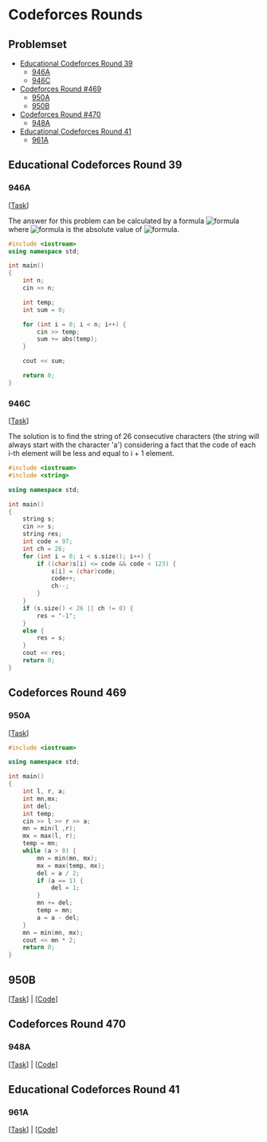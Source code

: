 # Codeforces Rounds

## Problemset
- [Educational Codeforces Round 39](#educational-codeforces-round-39)
    - [946A](#946a)
    - [946C](#946c)
- [Codeforces Round #469](#codeforces-round-469)
    - [950A](#950a)
    - [950B](#950b)
- [Codeforces Round #470](#codeforces-round-470)
    - [948A](#948a)
- [Educational Codeforces Round 41](#educational-codeforces-round-41)
    - [961A](#961a)

## Educational Codeforces Round 39

### 946A
[[Task](http://codeforces.com/problemset/problem/946/A)]

The answer for this problem can be calculated by a formula ![formula](https://imgur.com/erY5vfq.png) where ![formula](https://imgur.com/g4F8b1K.png) is the absolute value of ![formula](https://imgur.com/Nnvy1lZ.png). 
```Cpp
#include <iostream>
using namespace std;

int main()
{
    int n;
    cin >> n;

    int temp;
    int sum = 0;

    for (int i = 0; i < n; i++) {
        cin >> temp;
        sum += abs(temp);
    }

    cout << sum;

    return 0;
}
```

### 946C
[[Task](http://codeforces.com/problemset/problem/946/C)]

The solution is to find the string of 26 consecutive characters (the string will always start with the character 'a') considering a fact that the code of each i-th element will be less and equal to i + 1 element.

```Cpp
#include <iostream>
#include <string>

using namespace std;

int main()
{
    string s;
    cin >> s;
    string res;
    int code = 97;
    int ch = 26;
    for (int i = 0; i < s.size(); i++) {
        if ((char)s[i] <= code && code < 123) {
            s[i] = (char)code;
            code++;
            ch--;
        }
    }
    if (s.size() < 26 || ch != 0) {
        res = "-1";
    }
    else {
        res = s;
    }
    cout << res;
    return 0;
}
```

## Codeforces Round 469
### 950A
[[Task](http://codeforces.com/problemset/problem/950/A)]

```Cpp
#include <iostream>

using namespace std;

int main()
{
    int l, r, a;
    int mn,mx;
    int del;
    int temp;
    cin >> l >> r >> a;
    mn = min(l ,r);
    mx = max(l, r);
    temp = mn;
    while (a > 0) {
        mn = min(mn, mx);
        mx = max(temp, mx);
        del = a / 2;
        if (a == 1) {
            del = 1;
        }
        mn += del;
        temp = mn;
        a = a - del;
    }
    mn = min(mn, mx);
    cout << mn * 2;
    return 0;
}
```
## 950B
[[Task](http://codeforces.com/problemset/problem/950/B)] | [[Code](https://github.com/xtenzQ/CppLearning/blob/master/Competitive/Codeforces/950C.cpp)]

## Codeforces Round 470
### 948A
[[Task](http://codeforces.com/problemset/problem/948/A)] | [[Code](https://github.com/xtenzQ/CppLearning/blob/master/Competitive/Codeforces/948A.cpp)]

## Educational Codeforces Round 41
### 961A
[[Task](http://codeforces.com/problemset/problem/961/A)] | [[Code](https://github.com/xtenzQ/CppLearning/blob/master/Competitive/Codeforces/961A.cpp)]
